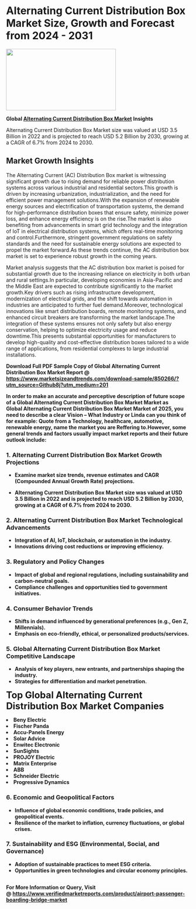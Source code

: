 <H1>Alternating Current Distribution Box Market Size, Growth and Forecast from 2024 - 2031</H1><img class="aligncenter size-medium wp-image-584254" src="https://thirdeyenews.in/wp-content/uploads/2024/09/Global-Market-Research-300x168.jpeg" alt="" width="300" height="168" /><p><strong>Global&nbsp;<a href="https://www.marketsizeandtrends.com/download-sample/850266/?utm_source=Github8j?utm_medium=201">Alternating Current Distribution Box Market</a> Insights</strong></p><p>Alternating Current Distribution Box Market size was valued at USD 3.5 Billion in 2022 and is projected to reach USD 5.2 Billion by 2030, growing at a CAGR of 6.7% from 2024 to 2030.</p><p><h2>Market Growth Insights</h2> <p>The Alternating Current (AC) Distribution Box market is witnessing significant growth due to rising demand for reliable power distribution systems across various industrial and residential sectors.This growth is driven by increasing urbanization, industrialization, and the need for efficient power management solutions.With the expansion of renewable energy sources and electrification of transportation systems, the demand for high-performance distribution boxes that ensure safety, minimize power loss, and enhance energy efficiency is on the rise.The market is also benefiting from advancements in smart grid technology and the integration of IoT in electrical distribution systems, which offers real-time monitoring and control.Furthermore, stringent government regulations on safety standards and the need for sustainable energy solutions are expected to propel the market forward.As these trends continue, the AC distribution box market is set to experience robust growth in the coming years.<strong></strong></p> <p>Market analysis suggests that the AC distribution box market is poised for substantial growth due to the increasing reliance on electricity in both urban and rural settings.In particular, developing economies in Asia-Pacific and the Middle East are expected to contribute significantly to the market growth.Key drivers such as rising infrastructure development, modernization of electrical grids, and the shift towards automation in industries are anticipated to further fuel demand.Moreover, technological innovations like smart distribution boards, remote monitoring systems, and enhanced circuit breakers are transforming the market landscape.The integration of these systems ensures not only safety but also energy conservation, helping to optimize electricity usage and reduce downtime.This presents substantial opportunities for manufacturers to develop high-quality and cost-effective distribution boxes tailored to a wide range of applications, from residential complexes to large industrial installations.<strong></p><p><span class=""><strong>Download Full PDF Sample Copy of Global Alternating Current Distribution Box Market Report</strong> @ <a href="https://www.marketsizeandtrends.com/download-sample/850266/?utm_source=Github8j?utm_medium=201" target="_blank">https://www.marketsizeandtrends.com/download-sample/850266/?utm_source=Github8j?utm_medium=201</a></span></p><p>In order to make an accurate and perceptive description of future scope of a Global&nbsp;Alternating Current Distribution Box Market Market as Global&nbsp;Alternating Current Distribution Box Market Market of 2025, you need to describe a clear Vision &ndash; What Industry or Linda can you think of for example: Quote from a Technology, healthcare, automotive, renewable energy, name the market you are Reffering to.However, some general trends and factors usually impact market reports and their future outlook include:</p><h3>1.&nbsp;<strong>Alternating Current Distribution Box Market Growth Projections</strong></h3><ul><li>Examine market size trends, revenue estimates and CAGR (Compounded Annual Growth Rate) projections.</li><li><p>Alternating Current Distribution Box Market size was valued at USD 3.5 Billion in 2022 and is projected to reach USD 5.2 Billion by 2030, growing at a CAGR of 6.7% from 2024 to 2030.</p></li></ul><h3>2.&nbsp;<strong>Alternating Current Distribution Box Market Technological Advancements</strong></h3><ul><li>Integration of AI, IoT, blockchain, or automation in the industry.</li><li>Innovations driving cost reductions or improving efficiency.</li></ul><h3>3.&nbsp;<strong>Regulatory and Policy Changes</strong></h3><ul><li>Impact of global and regional regulations, including sustainability and carbon-neutral goals.</li><li>Compliance challenges and opportunities tied to government initiatives.</li></ul><h3>4.&nbsp;<strong>Consumer Behavior Trends</strong></h3><ul><li>Shifts in demand influenced by generational preferences (e.g., Gen Z, Millennials).</li><li>Emphasis on eco-friendly, ethical, or personalized products/services.</li></ul><h3>5.&nbsp;<strong>Global Alternating Current Distribution Box Market Competitive Landscape</strong></h3><ul><li>Analysis of key players, new entrants, and partnerships shaping the industry.</li><li>Strategies for differentiation and market penetration.</li></ul><p data-pm-slice="1 1 []"><span style="color: inherit; font-family: inherit; font-size: 25px;">Top Global Alternating Current Distribution Box Market Companies</span></p><div class="" data-test-id=""><p><li>Beny Electric</li><li> Fischer Panda</li><li> Accu-Panels Energy</li><li> Solar Advice</li><li> Enwitec Electronic</li><li> SunSights</li><li> PROJOY Electric</li><li> Matrix Enterprise</li><li> ABB</li><li> Schneider Electric</li><li> Progressive Dynamics</li></p></div><h3>6.&nbsp;<strong>Economic and Geopolitical Factors</strong></h3><ul><li>Influence of global economic conditions, trade policies, and geopolitical events.</li><li>Resilience of the market to inflation, currency fluctuations, or global crises.</li></ul><h3>7.&nbsp;<strong>Sustainability and ESG (Environmental, Social, and Governance)</strong></h3><ul><li>Adoption of sustainable practices to meet ESG criteria.</li><li>Opportunities in green technologies and circular economy principles.</li></ul><h2><strong style="font-size: 14px;">For More Information or Query, Visit @&nbsp;</strong><a style="background-color: #ffffff; font-size: 14px;" href="https://www.marketsizeandtrends.com/report/alternating-current-distribution-box-market/" target="_blank">https://www.verifiedmarketreports.com/product/airport-passenger-boarding-bridge-market</a></h2>